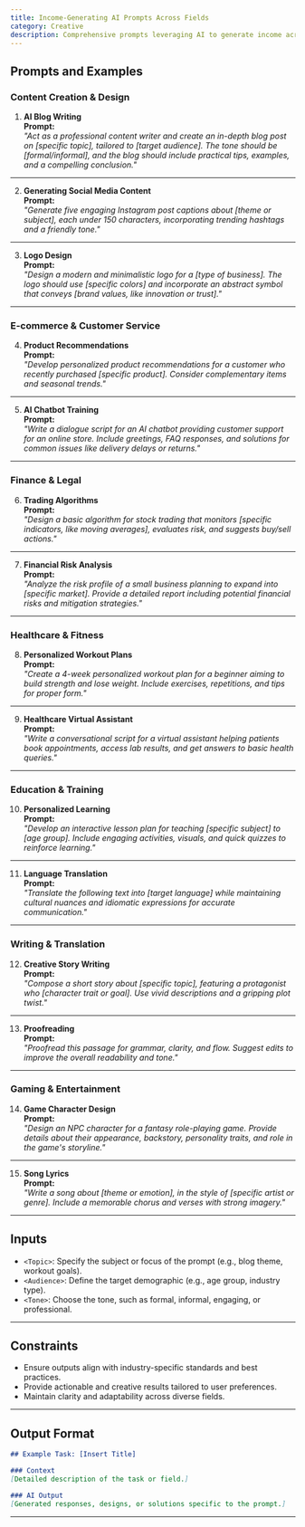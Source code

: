 ```yaml
---
title: Income-Generating AI Prompts Across Fields
category: Creative
description: Comprehensive prompts leveraging AI to generate income across content creation, e-commerce, finance, healthcare, education, and more.
---
```


## Prompts and Examples

### **Content Creation & Design**
1. **AI Blog Writing**  
**Prompt:**  
*"Act as a professional content writer and create an in-depth blog post on [specific topic], tailored to [target audience]. The tone should be [formal/informal], and the blog should include practical tips, examples, and a compelling conclusion."*

---

2. **Generating Social Media Content**  
**Prompt:**  
*"Generate five engaging Instagram post captions about [theme or subject], each under 150 characters, incorporating trending hashtags and a friendly tone."*

---

3. **Logo Design**  
**Prompt:**  
*"Design a modern and minimalistic logo for a [type of business]. The logo should use [specific colors] and incorporate an abstract symbol that conveys [brand values, like innovation or trust]."*

---

### **E-commerce & Customer Service**
4. **Product Recommendations**  
**Prompt:**  
*"Develop personalized product recommendations for a customer who recently purchased [specific product]. Consider complementary items and seasonal trends."*

---

5. **AI Chatbot Training**  
**Prompt:**  
*"Write a dialogue script for an AI chatbot providing customer support for an online store. Include greetings, FAQ responses, and solutions for common issues like delivery delays or returns."*

---

### **Finance & Legal**
6. **Trading Algorithms**  
**Prompt:**  
*"Design a basic algorithm for stock trading that monitors [specific indicators, like moving averages], evaluates risk, and suggests buy/sell actions."*

---

7. **Financial Risk Analysis**  
**Prompt:**  
*"Analyze the risk profile of a small business planning to expand into [specific market]. Provide a detailed report including potential financial risks and mitigation strategies."*

---

### **Healthcare & Fitness**
8. **Personalized Workout Plans**  
**Prompt:**  
*"Create a 4-week personalized workout plan for a beginner aiming to build strength and lose weight. Include exercises, repetitions, and tips for proper form."*

---

9. **Healthcare Virtual Assistant**  
**Prompt:**  
*"Write a conversational script for a virtual assistant helping patients book appointments, access lab results, and get answers to basic health queries."*

---

### **Education & Training**
10. **Personalized Learning**  
**Prompt:**  
*"Develop an interactive lesson plan for teaching [specific subject] to [age group]. Include engaging activities, visuals, and quick quizzes to reinforce learning."*

---

11. **Language Translation**  
**Prompt:**  
*"Translate the following text into [target language] while maintaining cultural nuances and idiomatic expressions for accurate communication."*

---

### **Writing & Translation**
12. **Creative Story Writing**  
**Prompt:**  
*"Compose a short story about [specific topic], featuring a protagonist who [character trait or goal]. Use vivid descriptions and a gripping plot twist."*

---

13. **Proofreading**  
**Prompt:**  
*"Proofread this passage for grammar, clarity, and flow. Suggest edits to improve the overall readability and tone."*

---

### **Gaming & Entertainment**
14. **Game Character Design**  
**Prompt:**  
*"Design an NPC character for a fantasy role-playing game. Provide details about their appearance, backstory, personality traits, and role in the game's storyline."*

---

15. **Song Lyrics**  
**Prompt:**  
*"Write a song about [theme or emotion], in the style of [specific artist or genre]. Include a memorable chorus and verses with strong imagery."*

---

## Inputs

- `<Topic>`: Specify the subject or focus of the prompt (e.g., blog theme, workout goals).  
- `<Audience>`: Define the target demographic (e.g., age group, industry type).  
- `<Tone>`: Choose the tone, such as formal, informal, engaging, or professional.  

---

## Constraints

- Ensure outputs align with industry-specific standards and best practices.  
- Provide actionable and creative results tailored to user preferences.  
- Maintain clarity and adaptability across diverse fields.

---

## Output Format

```markdown
## Example Task: [Insert Title]

### Context
[Detailed description of the task or field.]

### AI Output
[Generated responses, designs, or solutions specific to the prompt.]
```

---
